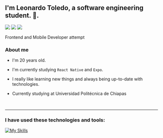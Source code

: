 ## I'm Leonardo Toledo, a software engineering student. 👋.
<a href="https://www.linkedin.com/in/leonardo-toledo-velazco-ab4510224/"><img src="https://img.shields.io/static/v1?label=&message=LINKEDIN&color=004182&style=for-the-badge&logo=linkedin"></a>
<a href="https://twitter.com/leo_td_v"><img src="https://img.shields.io/static/v1?label=&message=Twitter&logoColor=white&color=000&style=for-the-badge&logo=X"></a>
<a href="https://www.instagram.com/toledovlzc"><img src="https://img.shields.io/static/v1?label=&message=Instagram&logoColor=white&color=FA0074&style=for-the-badge&logo=Instagram"></a>

Frontend and Mobile Developer attempt

### About me

-  I'm 20 years old.

- I'm currently studying `React Native` and `Expo`.

- I really like learning new things and always being up-to-date with technologies.

- Currently studying at Universidad Politécnica de Chiapas

<br>

---
### I have used these technologies and tools:

  [![My Skills](https://skillicons.dev/icons?i=ts,react,tailwind,nextjs,vercel,vite,redux)](https://skillicons.dev)
 

